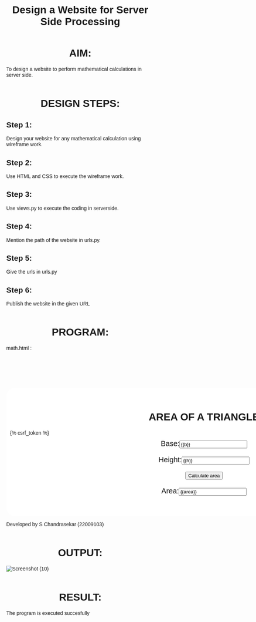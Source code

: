 # Design a Website for Server Side Processing

# AIM:

To design a website to perform mathematical calculations in server side.

# DESIGN STEPS:

## Step 1:
Design your website for any mathematical calculation using wireframe work.



## Step 2:
Use HTML and CSS to execute the wireframe work.




## Step 3:
Use views.py to execute the coding in serverside.



## Step 4:
Mention the path of the website in urls.py.




## Step 5:
Give the urls in urls.py



## Step 6:
Publish the website in the given URL



# PROGRAM:
math.html :

<!DOCTYPE html>
<html>
<head>
    <meta charset='utf-8'>
    <meta http-equiv='X-UA-Compatible' content='IE=edge'>
    <title>Page Title</title>
    <meta name='viewport' content='width=device-width, initial-scale=1'>
    
</head>
<style>
    *{
        box-sizing: border-box;
        font-family:'Lucida Sans', 'Lucida Sans Regular', 'Lucida Grande', 'Lucida Sans Unicode', Geneva, Verdana, sans-serif
    }

    body{
    background-color: rgb(38, 255, 0);
    }

    .container{
    width: 1080px;
    height: 350px;
    margin-top: 100px;
    margin-left: auto;
    margin-right: auto;
    border-radius: 25px;
    border: 10px solid rgb(255, 255, 255);
    box-shadow: inset 0 0 15px rgb(255, 255, 255);
    background-color:rgb(255, 255, 255);
    }
    h1{
        text-align: center;
        text-emphasis-color: red;
        padding-top: 15px;
    }
    .calculate{
        padding-top: 10px;
        padding-bottom: 10px;
        padding-left: 10px;
        padding-right:10px;
        text-align: center;
        font-size: 20px;
    }
</style>
<body>
    <div class="container">
        <h1>AREA OF A TRIANGLE</h1>
        <form method="POST">
            {% csrf_token %}
            <div class="calculate"> 
                Base:<input type="text" name="base" value={{b}}></input><br/>
            </div>
            <div class="calculate">
                Height:<input type="text" name="height" value={{h}}></input><br/>
            </div>
            <div class="calculate">
                <input type="submit" value="Calculate area"></input><br/>
            </div>
            <div class="calculate">
                Area:<input type="text" name="area" value={{area}}></input>
            </div>
        </form>
    </div>
     <p>Developed by S Chandrasekar  (22009103)</p>
</body>
</html>




# OUTPUT:
![Screenshot (10)](https://user-images.githubusercontent.com/119643845/215038385-b136cc19-2860-48fb-bfc1-4673dc15595e.png)


# RESULT:

The program is executed succesfully
